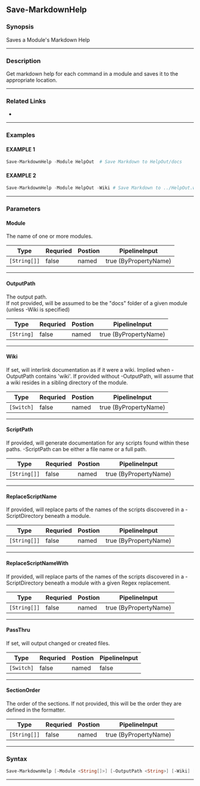 
Save-MarkdownHelp
-----------------
### Synopsis
Saves a Module's Markdown Help

---
### Description

Get markdown help for each command in a module and saves it to the appropriate location.

---
### Related Links
* [](Get-MarkdownHelp.md)
---
### Examples
#### EXAMPLE 1
```PowerShell
Save-MarkdownHelp -Module HelpOut  # Save Markdown to HelpOut/docs
```

#### EXAMPLE 2
```PowerShell
Save-MarkdownHelp -Module HelpOut -Wiki # Save Markdown to ../HelpOut.wiki
```

---
### Parameters
#### **Module**

The name of one or more modules.



|Type            |Requried|Postion|PipelineInput        |
|----------------|--------|-------|---------------------|
|```[String[]]```|false   |named  |true (ByPropertyName)|
---
#### **OutputPath**

The output path.  
If not provided, will be assumed to be the "docs" folder of a given module (unless -Wiki is specified)



|Type          |Requried|Postion|PipelineInput        |
|--------------|--------|-------|---------------------|
|```[String]```|false   |named  |true (ByPropertyName)|
---
#### **Wiki**

If set, will interlink documentation as if it were a wiki.  Implied when -OutputPath contains 'wiki'.
If provided without -OutputPath, will assume that a wiki resides in a sibling directory of the module.



|Type          |Requried|Postion|PipelineInput        |
|--------------|--------|-------|---------------------|
|```[Switch]```|false   |named  |true (ByPropertyName)|
---
#### **ScriptPath**

If provided, will generate documentation for any scripts found within these paths.
-ScriptPath can be either a file name or a full path.



|Type            |Requried|Postion|PipelineInput        |
|----------------|--------|-------|---------------------|
|```[String[]]```|false   |named  |true (ByPropertyName)|
---
#### **ReplaceScriptName**

If provided, will replace parts of the names of the scripts discovered in a -ScriptDirectory beneath a module.



|Type            |Requried|Postion|PipelineInput        |
|----------------|--------|-------|---------------------|
|```[String[]]```|false   |named  |true (ByPropertyName)|
---
#### **ReplaceScriptNameWith**

If provided, will replace parts of the names of the scripts discovered in a -ScriptDirectory beneath a module with a given Regex replacement.



|Type            |Requried|Postion|PipelineInput        |
|----------------|--------|-------|---------------------|
|```[String[]]```|false   |named  |true (ByPropertyName)|
---
#### **PassThru**

If set, will output changed or created files.



|Type          |Requried|Postion|PipelineInput|
|--------------|--------|-------|-------------|
|```[Switch]```|false   |named  |false        |
---
#### **SectionOrder**

The order of the sections.  If not provided, this will be the order they are defined in the formatter.



|Type            |Requried|Postion|PipelineInput        |
|----------------|--------|-------|---------------------|
|```[String[]]```|false   |named  |true (ByPropertyName)|
---
### Syntax
```PowerShell
Save-MarkdownHelp [-Module <String[]>] [-OutputPath <String>] [-Wiki] [-ScriptPath <String[]>] [-ReplaceScriptName <String[]>] [-ReplaceScriptNameWith <String[]>] [-PassThru] [-SectionOrder <String[]>] [<CommonParameters>]
```
---


